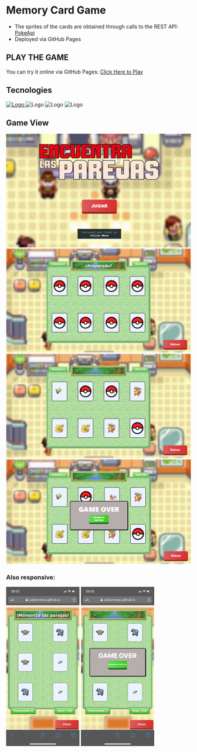 # Memory Card Game
- The sprites of the cards are obtained through calls to the REST API: [PokeApi](https://pokeapi.co/)
- Deployed via GitHub Pages

## PLAY THE GAME
You can try it online via GitHub Pages: [Click Here to Play](https://julianmenav.github.io/react-memory-game/)

## Tecnologies
<div>
  <a href="https://reactjs.org/">
      <img src="https://upload.wikimedia.org/wikipedia/commons/thumb/4/47/React.svg/1150px-React.svg.png" alt="Logo" height="100" >
  </a>
  <img 
    src="https://upload.wikimedia.org/wikipedia/commons/thumb/9/99/Unofficial_JavaScript_logo_2.svg/480px-Unofficial_JavaScript_logo_2.svg.png" alt="Logo" height="100"
  >
  <img src="https://upload.wikimedia.org/wikipedia/commons/thumb/6/61/HTML5_logo_and_wordmark.svg/2048px-HTML5_logo_and_wordmark.svg.png" alt="Logo" height="100" >
  <img src="https://upload.wikimedia.org/wikipedia/commons/thumb/d/d5/CSS3_logo_and_wordmark.svg/1200px-CSS3_logo_and_wordmark.svg.png" alt="Logo" height="100" >
</div>


## Game View
<img src="https://raw.githubusercontent.com/Julianmenav/stuff/main/memorygame/home.PNG" alt="Logo" width="600">
<br>
<img src="https://raw.githubusercontent.com/Julianmenav/stuff/main/memorygame/startGame.png" alt="Logo" width="600">
<br>
<img src="https://raw.githubusercontent.com/Julianmenav/stuff/main/memorygame/playingGame.png" alt="Logo" width="600">
<br>
<img src="https://raw.githubusercontent.com/Julianmenav/stuff/main/memorygame/gameOver.png" alt="Logo" width="600">

### Also responsive:

<div>
  <img src="https://raw.githubusercontent.com/Julianmenav/stuff/main/memorygame/responsiveGame.jpg" alt="Logo" width="200" style="{margin-left: 200px}">
  <img src="https://raw.githubusercontent.com/Julianmenav/stuff/main/memorygame/responsiveGameOver.jpg" alt="Logo" width="200">
</div>


